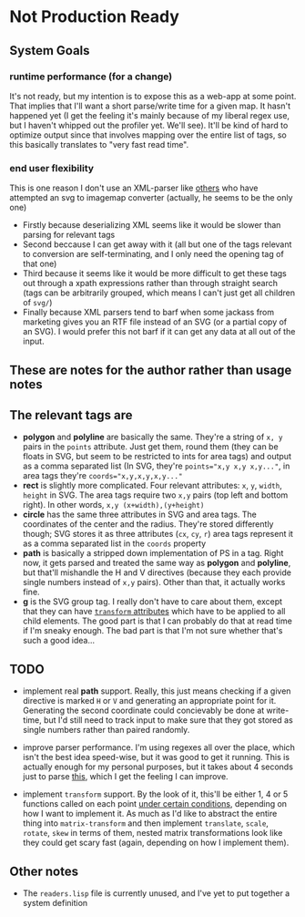 Not Production Ready
====================

## System Goals

### runtime performance (for a change)
It's not ready, but my intention is to expose this as a web-app at some point. That implies that I'll want a short parse/write time for a given map. It hasn't happened yet (I get the feeling it's mainly because of my liberal regex use, but I haven't whipped out the profiler yet. We'll see). It'll be kind of hard to optimize output since that involves mapping over the entire list of tags, so this basically translates to "very fast read time".

### end user flexibility
This is one reason I don't use an XML-parser like [others](http://davidlynch.org/blog/2008/03/creating-an-image-map-from-svg/) who have attempted an svg to imagemap converter (actually, he seems to be the only one)

 - Firstly because deserializing XML seems like it would be slower than parsing for relevant tags 
 - Second beccause I can get away with it (all but one of the tags relevant to conversion are self-terminating, and I only need the opening tag of that one)
 - Third because it seems like it would be more difficult to get these tags out through a xpath expressions rather than through straight search (tags can be arbitrarily grouped, which means I can't just get all children of `svg/`)
 - Finally because XML parsers tend to barf when some jackass from marketing gives you an RTF file instead of an SVG (or a partial copy of an SVG). I would prefer this not barf if it can get any data at all out of the input.

These are notes for the author rather than usage notes
------------------------------------------------------

## The relevant tags are
 - **polygon** and **polyline** are basically the same. They're a string of `x, y` pairs in the `points` attribute. Just get them, round them (they can be floats in SVG, but seem to be restricted to ints for area tags) and output as a comma separated list (In SVG, they're `points="x,y x,y x,y..."`, in area tags they're `coords="x,y,x,y,x,y..."`
 - **rect** is slightly more complicated. Four relevant attributes: `x`, `y`, `width`, `height` in SVG. The area tags require two `x,y` pairs (top left and bottom right). In other words, `x,y (x+width),(y+height)`
 - **circle** has the same three attributes in SVG and area tags. The coordinates of the center and the radius. They're stored differently though; SVG stores it as three attributes (`cx`, `cy`, `r`) area tags represent it as a comma separated list in the `coords` property
 - **path** is basically a stripped down implementation of PS in a tag. Right now, it gets parsed and treated the same way as **polygon** and **polyline**, but that'll mishandle the H and V directives (because they each provide single numbers instead of `x,y` pairs). Other than that, it actually works fine.
 - **g** is the SVG group tag. I really don't have to care about them, except that they can have [`transform` attributes](http://apike.ca/prog_svg_transform.html) which have to be applied to all child elements. The good part is that I can probably do that at read time if I'm sneaky enough. The bad part is that I'm not sure whether that's such a good idea...
 
## TODO

- implement real **path** support. Really, this just means checking if a given directive is marked `H` or `V` and generating an appropriate point for it. Generating the second coordinate could concievably be done at write-time, but I'd still need to track input to make sure that they got stored as single numbers rather than paired randomly.

- improve parser performance. I'm using regexes all over the place, which isn't the best idea speed-wise, but it was good to get it running. This is actually enough for my personal purposes, but it takes about 4 seconds just to parse [this](http://en.wikipedia.org/wiki/File:North_america98.svg), which I get the feeling I can improve.

- implement `transform` support. By the look of it, this'll be either 1, 4 or 5 functions called on each point [under certain conditions](http://www.w3.org/TR/SVG/coords.html#EstablishingANewUserSpace), depending on how I want to implement it. As much as I'd like to abstract the entire thing into `matrix-transform` and then implement `translate`, `scale`, `rotate`, `skew` in terms of them, nested matrix transformations look like they could get scary fast (again, depending on how I implement them).

## Other notes

- The `readers.lisp` file is currently unused, and I've yet to put together a system definition
